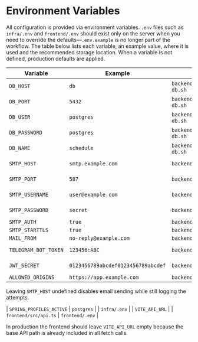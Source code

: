 # Environment Variables

All configuration is provided via environment variables. `.env` files such as
`infra/.env` and `frontend/.env` should exist only on the server when you need
to override the defaults—`.env.example` is no longer part of the workflow. The
table below lists each variable, an example value, where it is used and the
recommended storage location. When a variable is not defined, production
defaults are applied.

| Variable | Example | Consumed In | Location |
| --- | --- | --- | --- |
| `DB_HOST` | `db` | `backend/src/main/resources/application-postgres.yml`, `scripts/backup-db.sh` | `infra/.env` |
| `DB_PORT` | `5432` | `backend/src/main/resources/application-postgres.yml`, `scripts/backup-db.sh` | `infra/.env` |
| `DB_USER` | `postgres` | `backend/src/main/resources/application-postgres.yml`, `scripts/backup-db.sh` | `infra/.env` |
| `DB_PASSWORD` | `postgres` | `backend/src/main/resources/application-postgres.yml`, `scripts/backup-db.sh` | `infra/.env` |
| `DB_NAME` | `schedule` | `backend/src/main/resources/application-postgres.yml`, `scripts/backup-db.sh` | `infra/.env` |
| `SMTP_HOST` | `smtp.example.com` | `backend/src/main/resources/application.yml` | `infra/.env` or secrets |
| `SMTP_PORT` | `587` | `backend/src/main/resources/application.yml` | `infra/.env` or secrets |
| `SMTP_USERNAME` | `user@example.com` | `backend/src/main/resources/application.yml` | `infra/.env` or secrets |
| `SMTP_PASSWORD` | `secret` | `backend/src/main/resources/application.yml` | `infra/.env` or secrets |
| `SMTP_AUTH` | `true` | `backend/src/main/resources/application.yml` | `infra/.env` |
| `SMTP_STARTTLS` | `true` | `backend/src/main/resources/application.yml` | `infra/.env` |
| `MAIL_FROM` | `no-reply@example.com` | `backend/src/main/resources/application.yml` | `infra/.env` |
| `TELEGRAM_BOT_TOKEN` | `123456:ABC` | `backend/src/main/resources/application.yml` | `infra/.env` or secrets |
| `JWT_SECRET` | `0123456789abcdef0123456789abcdef` | `backend/src/main/resources/application.yml` | `infra/.env` or secrets |
| `ALLOWED_ORIGINS` | `https://app.example.com` | `backend/src/main/java/com/example/scheduletracker/config/CorsConfig.java` | `infra/.env` |

Leaving `SMTP_HOST` undefined disables email sending while still logging the attempts.

| `SPRING_PROFILES_ACTIVE` | `postgres` |  | `infra/.env` |
| `VITE_API_URL` |  | `frontend/src/api.ts` | `frontend/.env` |

In production the frontend should leave `VITE_API_URL` empty because the base API path is already included in all fetch calls.


